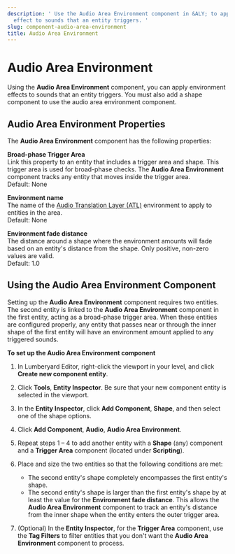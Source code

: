 ```yaml
---
description: ' Use the Audio Area Environment component in &ALY; to apply an environment
  effect to sounds that an entity triggers. '
slug: component-audio-area-environment
title: Audio Area Environment
---
```

# Audio Area Environment<a name="component-audio-area-environment"></a>

Using the **Audio Area Environment** component, you can apply environment effects to sounds that an entity triggers\. You must also add a shape component to use the audio area environment component\.

## Audio Area Environment Properties<a name="component-audio-area-environment-properties"></a>

The **Audio Area Environment** component has the following properties:

**Broad\-phase Trigger Area**  
Link this property to an entity that includes a trigger area and shape\. This trigger area is used for broad\-phase checks\. The **Audio Area Environment** component tracks any entity that moves inside the trigger area\.  
Default: None

**Environment name**  
The name of the [Audio Translation Layer \(ATL\)](/docs/userguide/audio/default-controls.md) environment to apply to entities in the area\.  
Default: None

**Environment fade distance**  
The distance around a shape where the environment amounts will fade based on an entity's distance from the shape\. Only positive, non\-zero values are valid\.  
Default: 1\.0

## Using the Audio Area Environment Component<a name="component-audio-area-environment-setup"></a>

Setting up the **Audio Area Environment** component requires two entities\. The second entity is linked to the **Audio Area Environment** component in the first entity, acting as a broad\-phase trigger area\. When these entities are configured properly, any entity that passes near or through the inner shape of the first entity will have an environment amount applied to any triggered sounds\.

**To set up the Audio Area Environment component**

1. In Lumberyard Editor, right\-click the viewport in your level, and click **Create new component entity**\.

1. Click **Tools**, **Entity Inspector**\. Be sure that your new component entity is selected in the viewport\.

1. In the **Entity Inspector**, click **Add Component**, **Shape**, and then select one of the shape options\.

1. Click **Add Component**, **Audio**, **Audio Area Environment**\.

1. Repeat steps 1 – 4 to add another entity with a **Shape** \(any\) component and a **Trigger Area** component \(located under **Scripting**\)\.

1. Place and size the two entities so that the following conditions are met:
   + The second entity's shape completely encompasses the first entity's shape\.
   + The second entity's shape is larger than the first entity's shape by at least the value for the **Environment fade distance**\. This allows the **Audio Area Environment** component to track an entity's distance from the inner shape when the entity enters the outer trigger area\.

1. \(Optional\) In the **Entity Inspector**, for the **Trigger Area** component, use the **Tag Filters** to filter entities that you don't want the **Audio Area Environment** component to process\.